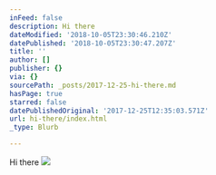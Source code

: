 ```yaml
---
inFeed: false
description: Hi there
dateModified: '2018-10-05T23:30:46.210Z'
datePublished: '2018-10-05T23:30:47.207Z'
title: ''
author: []
publisher: {}
via: {}
sourcePath: _posts/2017-12-25-hi-there.md
hasPage: true
starred: false
datePublishedOriginal: '2017-12-25T12:35:03.571Z'
url: hi-there/index.html
_type: Blurb

---
```

Hi there
![](https://the-grid-user-content.s3-us-west-2.amazonaws.com/45f643a4-1a5e-4631-83af-ffc964eec71c.png)